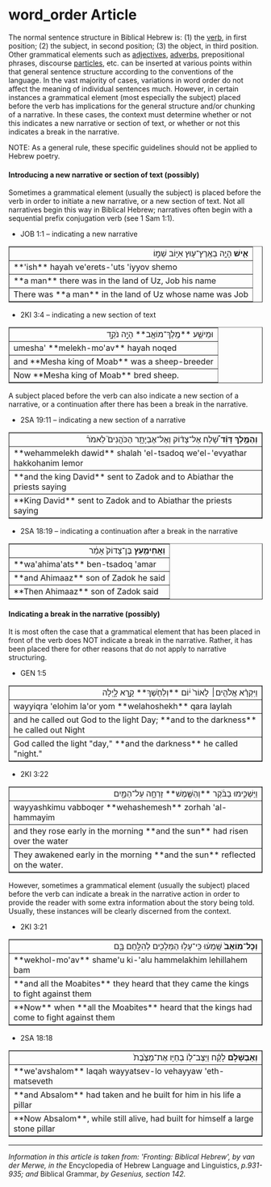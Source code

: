 # word_order Article

The normal sentence structure in Biblical Hebrew is: (1) the [verb](https://git.door43.org/Door43/en-uhg/src/master/content/verb/02.md), in first position; (2) the subject, in second position; (3) the object, in third position. Other grammatical elements such as [adjectives](https://git.door43.org/Door43/en-uhg/src/master/content/adjective/02.md), [adverbs](https://git.door43.org/Door43/en-uhg/src/master/content/adverb/02.md), prepositional phrases, discourse [particles](https://git.door43.org/Door43/en-uhg/src/master/content/particle/02.md), etc. can be inserted at various points within that general sentence structure according to the conventions of the language. In the vast majority of cases, variations in word order do not affect the meaning of individual sentences much. However, in certain instances a grammatical element (most especially the subject) placed before the verb has implications for the general structure and/or chunking of a narrative. In these cases, the context must determine whether or not this indicates a new narrative or section of text, or whether or not this indicates a break in the narrative.

NOTE: As a general rule, these specific guidelines should not be applied to Hebrew poetry.

#### Introducing a new narrative or section of text (possibly)

Sometimes a grammatical element (usually the subject) is placed before the verb in order to initiate a new narrative, or a new section of text. Not all narratives begin this way in Biblical Hebrew; narratives often begin with a sequential prefix conjugation verb (see 1 Sam 1:1).

* JOB 1:1 – indicating a new narrative
<table border="1" class="docutils">
<colgroup>
<col width="100%" />
</colgroup>
<tbody valign="top">
<tr class="row-odd" align="right"><td><b>אִ֛ישׁ</b> הָיָ֥ה בְאֶֽרֶץ־ע֖וּץ אִיּ֣וֹב שְׁמ֑וֹ</td>
</tr>
<tr class="row-even"><td>**'ish** hayah ve'erets-'uts 'iyyov shemo</td>
</tr>
<tr class="row-odd"><td>**a man** there was in the land of Uz, Job his name</td>
</tr>
<tr class="row-even"><td>There was **a man** in the land of Uz whose name was Job</td>
</tr>
</tbody>
</table>

* 2KI 3:4 – indicating a new section of text
<table border="1" class="docutils">
<colgroup>
<col width="100%" />
</colgroup>
<tbody valign="top">
<tr class="row-odd" align="right"><td>וּמֵישַׁ֥ע **מֶֽלֶךְ־מוֹאָ֖ב** הָיָ֣ה נֹקֵ֑ד</td>
</tr>
<tr class="row-even"><td>umesha' **melekh-mo'av** hayah noqed</td>
</tr>
<tr class="row-odd"><td>and **Mesha king of Moab** was a sheep-breeder</td>
</tr>
<tr class="row-even"><td>Now **Mesha king of Moab** bred sheep.</td>
</tr>
</tbody>
</table>

A subject placed before the verb can also indicate a new section of a narrative, or a continuation after there has been a break in the narrative.

* 2SA 19:11 – indicating a new section of a narrative
<table border="1" class="docutils">
<colgroup>
<col width="100%" />
</colgroup>
<tbody valign="top">
<tr class="row-odd" align="right"><td><b>וְהַמֶּ֣לֶךְ דָּוִ֗ד</b> שָׁ֠לַח אֶל־צָד֨וֹק וְאֶל־אֶבְיָתָ֥ר הַכֹּהֲנִים֮ לֵאמֹר֒</td>
</tr>
<tr class="row-even"><td>**wehammelekh dawid** shalah 'el-tsadoq we'el-'evyathar hakkohanim lemor</td>
</tr>
<tr class="row-odd"><td>**and the king David** sent to Zadok and to Abiathar the priests saying</td>
</tr>
<tr class="row-even"><td>**King David** sent to Zadok and to Abiathar the priests saying</td>
</tr>
</tbody>
</table>

* 2SA 18:19 – indicating a continuation after a break in the narrative
<table border="1" class="docutils">
<colgroup>
<col width="100%" />
</colgroup>
<tbody valign="top">
<tr class="row-odd" align="right"><td><b>וַאֲחִימַ֤עַץ</b> בֶּן־צָדוֹק֙ אָמַ֔ר</td>
</tr>
<tr class="row-even"><td>**wa'ahima'ats** ben-tsadoq 'amar</td>
</tr>
<tr class="row-odd"><td>**and Ahimaaz** son of Zadok he said</td>
</tr>
<tr class="row-even"><td>**Then Ahimaaz** son of Zadok said</td>
</tr>
</tbody>
</table>

#### Indicating a break in the narrative (possibly)

It is most often the case that a grammatical element that has been placed in front of the verb does NOT indicate a break in the narrative.  Rather, it has been placed there for other reasons that do not apply to narrative structuring.

* GEN 1:5
<table border="1" class="docutils">
<colgroup>
<col width="100%" />
</colgroup>
<tbody valign="top">
<tr class="row-odd" align="right"><td>וַיִּקְרָ֨א אֱלֹהִ֤ים׀ לָאוֹר֙ י֔וֹם **וְלַחֹ֖שֶׁךְ** קָ֣רָא לָ֑יְלָה</td>
</tr>
<tr class="row-even"><td>wayyiqra 'elohim la'or yom **welahoshekh** qara laylah</td>
</tr>
<tr class="row-odd"><td>and he called out God to the light Day; **and to the darkness** he called out Night</td>
</tr>
<tr class="row-even"><td>God called the light "day," **and the darkness** he called "night."</td>
</tr>
</tbody>
</table>

* 2KI 3:22
<table border="1" class="docutils">
<colgroup>
<col width="100%" />
</colgroup>
<tbody valign="top">
<tr class="row-odd" align="right"><td>וַיַּשְׁכִּ֣ימוּ בַבֹּ֔קֶר **וְהַשֶּׁ֖מֶשׁ** זָרְחָ֣ה עַל־הַמָּ֑יִם</td>
</tr>
<tr class="row-even"><td>wayyashkimu vabboqer **wehashemesh** zorhah 'al-hammayim</td>
</tr>
<tr class="row-odd"><td>and they rose early in the morning **and the sun** had risen over the water</td>
</tr>
<tr class="row-even"><td>They awakened early in the morning **and the sun** reflected on the water.</td>
</tr>
</tbody>
</table>

However, sometimes a grammatical element (usually the subject) placed before the verb can indicate a break in the narrative action in order to provide the reader with some extra information about the story being told. Usually, these instances will be clearly discerned from the context.

* 2KI 3:21
<table border="1" class="docutils">
<colgroup>
<col width="100%" />
</colgroup>
<tbody valign="top">
<tr class="row-odd" align="right"><td><b>וְכָל־מוֹאָב֙</b> שָֽׁמְע֔וּ כִּֽי־עָל֥וּ הַמְּלָכִ֖ים לְהִלָּ֣חֶם בָּ֑ם</td>
</tr>
<tr class="row-even"><td>**wekhol-mo'av** shame'u ki-'alu hammelakhim lehillahem bam</td>
</tr>
<tr class="row-odd"><td>**and all the Moabites** they heard that they came the kings to fight against them</td>
</tr>
<tr class="row-even"><td>**Now** when **all the Moabites** heard that the kings had come to fight against them</td>
</tr>
</tbody>
</table>

* 2SA 18:18
<table border="1" class="docutils">
<colgroup>
<col width="100%" />
</colgroup>
<tbody valign="top">
<tr class="row-odd" align="right"><td><b>וְאַבְשָׁלֹ֣ם</b> לָקַ֗ח וַיַּצֶּב־ל֤וֹ בְחַיָּו אֶת־מַצֶּ֙בֶת֙</td>
</tr>
<tr class="row-even"><td>**we'avshalom** laqah wayyatsev-lo vehayyaw 'eth-matseveth</td>
</tr>
<tr class="row-odd"><td>**and Absalom** had taken and he built for him in his life a pillar</td>
</tr>
<tr class="row-even"><td>**Now Absalom**, while still alive, had built for himself a large stone pillar</td>
</tr>
</tbody>
</table>

-------------------
*Information in this article is taken from: 'Fronting: Biblical Hebrew', by van der Merwe, in the* Encyclopedia of Hebrew Language and Linguistics, *p.931-935; and* Biblical Grammar, *by Gesenius, section 142.*
